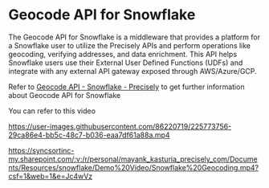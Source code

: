 # Geocode API for Snowflake


The Geocode API for Snowflake is a middleware that provides a platform for a Snowflake user to utilize the Precisely APIs and perform operations like geocoding, verifying addresses, and data enrichment. This API helps Snowflake users use their External User Defined Functions (UDFs) and integrate with any external API gateway exposed through AWS/Azure/GCP.

Refer to [Geocode API - Snowflake - Precisely](https://docs.precisely.com/docs/sftw/precisely-apis/main/en-us/webhelp/apis/GeoAddress/Introduction.html) to get further information about Geocode API for Snowflake

You can refer to this video

https://user-images.githubusercontent.com/86220719/225773756-29ca86e4-bb5c-48c7-b036-eaa7df61a88a.mp4

https://syncsortinc-my.sharepoint.com/:v:/r/personal/mayank_kasturia_precisely_com/Documents/Resources/snowflake/Demo%20Video/Snowflake%20Geocoding.mp4?csf=1&web=1&e=Jc4wVz
